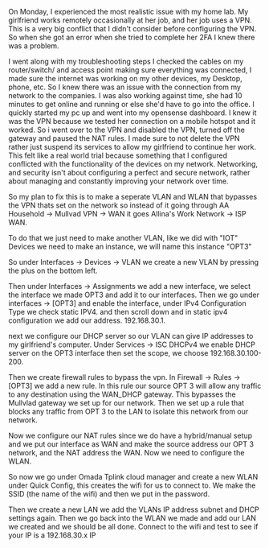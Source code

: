 
On Monday, I experienced the most realistic issue with my home lab. My girlfriend works remotely occasionally at her job, and her job uses a VPN. This is a very big conflict that I didn't consider before configuring the VPN. So when she got an error when she tried to complete her 2FA I knew there was a problem. 

I went along with my troubleshooting steps I checked the cables on my router/switch/ and access point making sure everything was connected, I made sure the internet was working on my other devices, my Desktop, phone, etc. So I knew there was an issue with the connection from my network to the companies. I was also working against time, she had 10 minutes to get online and running or else she'd have to go into the office. I quickly started my pc up and went into my opensense dashboard. I knew it was the VPN because we tested her connection on a mobile hotspot and it worked. So i went over to the VPN and disabled the VPN, turned off the gateway and paused the NAT rules. I made sure to not delete the VPN rather just suspend its services to allow my girlfriend to continue her work. This felt like a real world trial because something that I configured conflicted with the functionality of the devices on my network. Networking, and security isn't about configuring a perfect and secure network, rather about managing and constantly improving your network over time. 

So my plan to fix this is to make a seperate VLAN and WLAN that bypasses the VPN thats set on the network so instead of it going through AA Household -> Mullvad VPN -> WAN it goes Allina's Work Network -> ISP WAN.

To do that we just need to make another VLAN, like we did with "IOT" Devices we need to make an instance, we will name this instance "OPT3" 

So under Interfaces -> Devices -> VLAN we create a new VLAN by pressing the plus on the bottom left. 

Then under Interfaces -> Assignments we add a new interface, we select the interface we made OPT3 and add it to our interfaces. Then we go under interfaces -> [OPT3] and enable the interface, under IPv4 Configuration Type we check static IPV4. and then scroll down and in static ipv4 configuration we add our address. 192.168.30.1.  

next we configure our DHCP server so our VLAN can give IP addresses to my girlfriend's computer. Under Services -> ISC DHCPv4 we enable DHCP server on the OPT3 interface then set the scope, we choose 192.168.30.100-200. 

Then we create firewall rules to bypass the vpn. In Firewall -> Rules -> [OPT3] we add a new rule. In this rule our source OPT 3 will allow any traffic to any destination using the WAN_DHCP gateway. This bypasses the Mullvlad gateway we set up for our network. Then we set up a rule that blocks any traffic from OPT 3 to the LAN to isolate this network from our network. 

Now we configure our NAT rules since we do have a hybrid/manual setup and we put our interface as WAN and make the source address our OPT 3 network, and the NAT address the WAN. Now we need to configure the WLAN. 

So now we go under Omada Tplink cloud manager and create a new WLAN under Quick Config, this creates the wifi for us to connect to. We make the SSID (the name of the wifi) and then we put in the password. 

Then we create a new LAN we add the VLANs IP address subnet and DHCP settings again. Then we go back into the WLAN we made and add our LAN we created and we should be all done. Connect to the wifi and test to see if your IP is a 192.168.30.x IP
